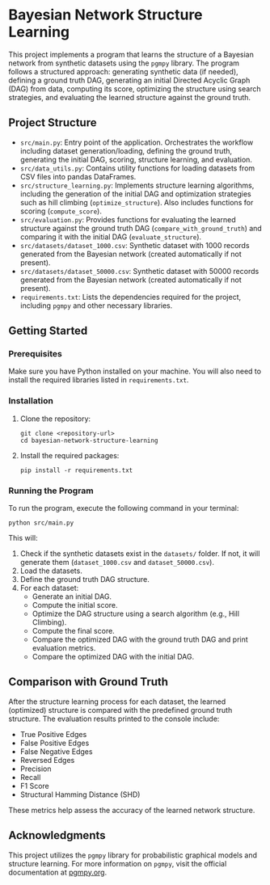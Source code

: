 # Bayesian Network Structure Learning

This project implements a program that learns the structure of a Bayesian network from synthetic datasets using the `pgmpy` library. The program follows a structured approach: generating synthetic data (if needed), defining a ground truth DAG, generating an initial Directed Acyclic Graph (DAG) from data, computing its score, optimizing the structure using search strategies, and evaluating the learned structure against the ground truth.

## Project Structure

- `src/main.py`: Entry point of the application. Orchestrates the workflow including dataset generation/loading, defining the ground truth, generating the initial DAG, scoring, structure learning, and evaluation.
- `src/data_utils.py`: Contains utility functions for loading datasets from CSV files into pandas DataFrames.
- `src/structure_learning.py`: Implements structure learning algorithms, including the generation of the initial DAG and optimization strategies such as hill climbing (`optimize_structure`). Also includes functions for scoring (`compute_score`).
- `src/evaluation.py`: Provides functions for evaluating the learned structure against the ground truth DAG (`compare_with_ground_truth`) and comparing it with the initial DAG (`evaluate_structure`).
- `src/datasets/dataset_1000.csv`: Synthetic dataset with 1000 records generated from the Bayesian network (created automatically if not present).
- `src/datasets/dataset_50000.csv`: Synthetic dataset with 50000 records generated from the Bayesian network (created automatically if not present).
- `requirements.txt`: Lists the dependencies required for the project, including `pgmpy` and other necessary libraries.

## Getting Started

### Prerequisites

Make sure you have Python installed on your machine. You will also need to install the required libraries listed in `requirements.txt`.

### Installation

1. Clone the repository:
   ```
   git clone <repository-url>
   cd bayesian-network-structure-learning
   ```

2. Install the required packages:
   ```
   pip install -r requirements.txt
   ```

### Running the Program

To run the program, execute the following command in your terminal:

```
python src/main.py
```

This will:
1. Check if the synthetic datasets exist in the `datasets/` folder. If not, it will generate them (`dataset_1000.csv` and `dataset_50000.csv`).
2. Load the datasets.
3. Define the ground truth DAG structure.
4. For each dataset:
    - Generate an initial DAG.
    - Compute the initial score.
    - Optimize the DAG structure using a search algorithm (e.g., Hill Climbing).
    - Compute the final score.
    - Compare the optimized DAG with the ground truth DAG and print evaluation metrics.
    - Compare the optimized DAG with the initial DAG.

## Comparison with Ground Truth

After the structure learning process for each dataset, the learned (optimized) structure is compared with the predefined ground truth structure. The evaluation results printed to the console include:

- True Positive Edges
- False Positive Edges
- False Negative Edges
- Reversed Edges
- Precision
- Recall
- F1 Score
- Structural Hamming Distance (SHD)

These metrics help assess the accuracy of the learned network structure.

## Acknowledgments

This project utilizes the `pgmpy` library for probabilistic graphical models and structure learning. For more information on `pgmpy`, visit the official documentation at [pgmpy.org](https://pgmpy.org).